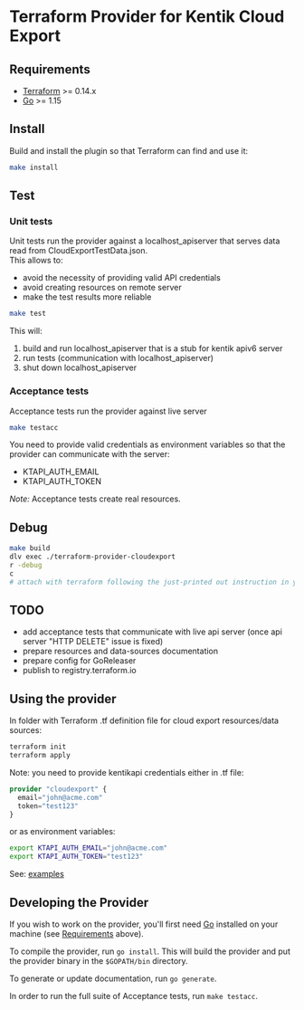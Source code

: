 # Terraform Provider for Kentik Cloud Export

## Requirements

- [Terraform](https://www.terraform.io/downloads.html) >= 0.14.x
- [Go](https://golang.org/doc/install) >= 1.15

## Install

Build and install the plugin so that Terraform can find and use it:

```bash
make install
```

## Test

### Unit tests

Unit tests run the provider against a localhost_apiserver that serves data read from CloudExportTestData.json.  
This allows to:
- avoid the necessity of providing valid API credentials
- avoid creating resources on remote server
- make the test results more reliable

```bash
make test
```

This will:
1. build and run localhost_apiserver that is a stub for kentik apiv6 server
1. run tests (communication with localhost_apiserver)
1. shut down localhost_apiserver


### Acceptance tests

Acceptance tests run the provider against live server

```bash
make testacc
```

You need to provide valid credentials as environment variables so that the provider can communicate with the server:
- KTAPI_AUTH_EMAIL
- KTAPI_AUTH_TOKEN

*Note:* Acceptance tests create real resources.

## Debug

```bash
make build
dlv exec ./terraform-provider-cloudexport
r -debug
c
# attach with terraform following the just-printed out instruction in your terminal
```

## TODO

- add acceptance tests that communicate with live api server (once api server "HTTP DELETE" issue is fixed)
- prepare resources and data-sources documentation
- prepare config for GoReleaser
- publish to registry.terraform.io


## Using the provider

In folder with Terraform .tf definition file for cloud export resources/data sources:

```bash
terraform init
terraform apply
```

Note: you need to provide kentikapi credentials either in .tf file:
```terraform
provider "cloudexport" {
  email="john@acme.com"
  token="test123"
}
```

or as environment variables:

```bash
export KTAPI_AUTH_EMAIL="john@acme.com"
export KTAPI_AUTH_TOKEN="test123"
```

See: [examples](./examples/)  

## Developing the Provider

If you wish to work on the provider, you'll first need [Go](http://www.golang.org) installed on your machine (see [Requirements](#requirements) above).

To compile the provider, run `go install`. This will build the provider and put the provider binary in the `$GOPATH/bin` directory.

To generate or update documentation, run `go generate`.

In order to run the full suite of Acceptance tests, run `make testacc`.
